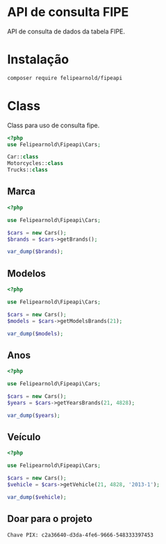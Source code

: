 # API de consulta FIPE

API de consulta de dados da tabela FIPE.

# Instalação

```txt
composer require felipearnold/fipeapi
```

# Class

Class para uso de consulta fipe.

```php
<?php
use Felipearnold\Fipeapi\Cars;

Car::class
Motorcycles::class
Trucks::class
```


## Marca

```php
<?php

use Felipearnold\Fipeapi\Cars;

$cars = new Cars();
$brands = $cars->getBrands();

var_dump($brands);
```

## Modelos

```php
<?php

use Felipearnold\Fipeapi\Cars;

$cars = new Cars();
$models = $cars->getModelsBrands(21);

var_dump($models);
```

## Anos

```php
<?php

use Felipearnold\Fipeapi\Cars;

$cars = new Cars();
$years = $cars->getYearsBrands(21, 4828);

var_dump($years);
```

## Veículo

```php
<?php

use Felipearnold\Fipeapi\Cars;

$cars = new Cars();
$vehicle = $cars->getVehicle(21, 4828, '2013-1');

var_dump($vehicle);
```



## Doar para o projeto

```txt
Chave PIX: c2a36640-d3da-4fe6-9666-548333397453
```

